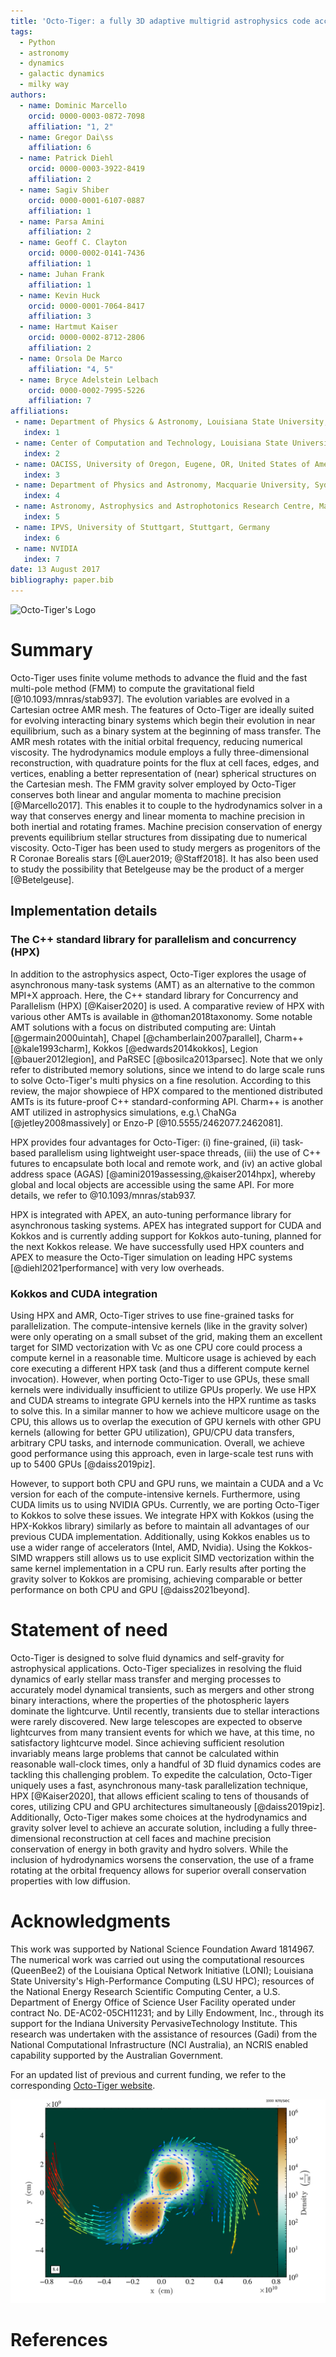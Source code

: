 ```yaml
---
title: 'Octo-Tiger: a fully 3D adaptive multigrid astrophysics code accelerated using the asynchronous many-task runtime HPX '
tags:
  - Python
  - astronomy
  - dynamics
  - galactic dynamics
  - milky way
authors:
  - name: Dominic Marcello
    orcid: 0000-0003-0872-7098
    affiliation: "1, 2" 
  - name: Gregor Dai\ss
    affiliation: 6
  - name: Patrick Diehl
    orcid: 0000-0003-3922-8419
    affiliation: 2
  - name: Sagiv Shiber
    orcid: 0000-0001-6107-0887
    affiliation: 1
  - name: Parsa Amini
    affiliation: 2
  - name: Geoff C. Clayton
    orcid: 0000-0002-0141-7436
    affiliation: 1
  - name: Juhan Frank
    affiliation: 1
  - name: Kevin Huck
    orcid: 0000-0001-7064-8417
    affiliation: 3
  - name: Hartmut Kaiser
    orcid: 0000-0002-8712-2806
    affiliation: 2
  - name: Orsola De Marco
    affiliation: "4, 5"
  - name: Bryce Adelstein Lelbach
    orcid: 0000-0002-7995-5226
    affiliation: 7
affiliations:
 - name: Department of Physics & Astronomy, Louisiana State University, Baton Rouge, LA, United States of America
   index: 1
 - name: Center of Computation and Technology, Louisiana State University, Baton Rouge, LA, United States of America
   index: 2
 - name: OACISS, University of Oregon, Eugene, OR, United States of America
   index: 3
 - name: Department of Physics and Astronomy, Macquarie University, Sydney, NSW 2109, Australia
   index: 4
 - name: Astronomy, Astrophysics and Astrophotonics Research Centre, Macquarie University, Sydney, NSW 2109, Australia
   index: 5
 - name: IPVS, University of Stuttgart, Stuttgart, Germany
   index: 6
 - name: NVIDIA
   index: 7
date: 13 August 2017
bibliography: paper.bib
---
```


![Octo-Tiger's Logo](https://stellar-group.org/wp-content/uploads/2020/11/octotigerlogoArtboard-github.png)

# Summary

Octo-Tiger uses finite volume methods to advance the fluid and the fast multi-pole method (FMM) to compute the gravitational field [@10.1093/mnras/stab937]. The evolution variables are evolved in a Cartesian octree AMR mesh.  The features of Octo-Tiger are ideally suited for evolving interacting binary systems which begin their evolution in near equilibrium, such as a binary system at the beginning of mass transfer. The AMR mesh rotates with the initial orbital frequency, reducing numerical viscosity. The hydrodynamics module employs a fully three-dimensional reconstruction, with quadrature points for the flux at cell faces, edges, and vertices, enabling a better representation of (near) spherical structures on the Cartesian mesh. The FMM gravity solver employed by Octo-Tiger conserves both linear and angular momenta to machine precision [@Marcello2017]. This enables it to couple to the hydrodynamics solver in a way that conserves energy and linear momenta to machine precision in both inertial and rotating frames. Machine precision conservation of energy prevents equilibrium stellar structures from dissipating due to numerical viscosity. Octo-Tiger has been used to study mergers as progenitors of the R Coronae Borealis stars [@Lauer2019; @Staff2018]. It has also been used to study the possibility that Betelgeuse may be the product of a merger [@Betelgeuse].

## Implementation details

### The C++ standard library for parallelism and concurrency (HPX)

In addition to the astrophysics aspect, Octo-Tiger explores the usage of asynchronous many-task systems (AMT) as an alternative to the common MPI+X approach. Here, the C++ standard library for Concurrency and Parallelism (HPX) [@Kaiser2020] is used. A comparative review of HPX with various other AMTs is available in @thoman2018taxonomy. Some notable AMT solutions with a focus on distributed computing are: Uintah [@germain2000uintah], Chapel [@chamberlain2007parallel], Charm++ [@kale1993charm], Kokkos [@edwards2014kokkos], Legion [@bauer2012legion], and PaRSEC [@bosilca2013parsec]. Note that we only refer to distributed memory solutions, since we intend to do large scale runs to solve Octo-Tiger's multi physics on a fine resolution. According to this review, the major showpiece of HPX compared to the mentioned distributed AMTs is its future-proof C++ standard-conforming API. Charm++ is another AMT utilized in astrophysics simulations, e.g.\ ChaNGa [@jetley2008massively] or Enzo-P [@10.5555/2462077.2462081].  

HPX provides four advantages for Octo-Tiger: (i) fine-grained, (ii) task-based parallelism using lightweight user-space threads, (iii) the use of C++ futures to encapsulate both local and remote work, and (iv) an active global address space (AGAS) [@amini2019assessing,@kaiser2014hpx], whereby global and local objects are accessible using the same API. For more details, we refer to @10.1093/mnras/stab937.

HPX is integrated with APEX, an auto-tuning performance library for asynchronous tasking systems.  APEX has integrated support for CUDA and Kokkos and is currently adding support for Kokkos auto-tuning, planned for the next Kokkos release.  We have successfully used HPX counters and APEX to measure the Octo-Tiger simulation on leading HPC systems [@diehl2021performance] with very low overheads.

### Kokkos and CUDA integration

Using HPX and AMR, Octo-Tiger strives to use fine-grained tasks for parallelization. The compute-intensive kernels (like in the gravity solver) were only operating on a small subset of the grid, making them an excellent target for SIMD vectorization with Vc as one CPU core could process a compute kernel in a reasonable time. Multicore usage is achieved by each core executing a different HPX task (and thus a different compute kernel invocation). However, when porting Octo-Tiger to use GPUs, these small kernels were individually insufficient to utilize GPUs properly. We use HPX and CUDA streams to integrate GPU kernels into the HPX runtime as tasks to solve this. In a similar manner to how we achieve multicore usage on the CPU, this allows us to overlap the execution of GPU kernels with other GPU kernels (allowing for better GPU utilization), GPU/CPU data transfers, arbitrary CPU tasks, and internode communication. 
Overall, we achieve good performance using this approach, even in large-scale test runs with up to 5400 GPUs [@daiss2019piz].

However, to support both CPU and GPU runs, we maintain a CUDA and a Vc version for each of the compute-intensive kernels. Furthermore, using CUDA limits us to using NVIDIA GPUs. Currently, we are porting Octo-Tiger to Kokkos to solve these issues. We integrate HPX with Kokkos (using the HPX-Kokkos library) similarly as before to maintain all advantages of our previous CUDA implementation. Additionally, using Kokkos enables us to use a wider range of accelerators (Intel, AMD, Nvidia). Using the Kokkos-SIMD wrappers still allows us to use explicit SIMD vectorization within the same kernel implementation in a CPU run. Early results after porting the gravity solver to Kokkos are promising, achieving comparable or better performance on both CPU and GPU [@daiss2021beyond].

# Statement of need

Octo-Tiger is designed to solve fluid dynamics and self-gravity for astrophysical applications. 
Octo-Tiger specializes in resolving  the fluid dynamics of early stellar mass transfer and merging processes to accurately model dynamical transients, such as mergers and other strong binary interactions, where the properties of the photospheric layers dominate the lightcurve. Until recently, transients due to stellar interactions were rarely discovered. New large telescopes are expected to observe lightcurves from many transient events for which we have, at this time, no satisfactory lightcurve model. 
Since achieving sufficient resolution invariably means large problems that cannot be calculated within reasonable wall-clock times, only a handful of 3D fluid dynamics codes are tackling this challenging problem. To expedite the calculation, Octo-Tiger uniquely uses a fast, asynchronous many-task parallelization technique, HPX [@Kaiser2020], that allows efficient scaling to tens of thousands of cores, utilizing CPU and GPU architectures simultaneously [@daiss2019piz]. Additionally, Octo-Tiger makes some choices at the hydrodynamics and gravity solver level to achieve an accurate solution, including a fully three-dimensional reconstruction at cell faces and machine precision conservation of energy in both gravity and hydro solvers. While the inclusion of hydrodynamics worsens the conservation, the use of a frame rotating at the orbital frequency allows for superior overall conservation properties with low diffusion.


# Acknowledgments

This work was supported by National Science Foundation Award 1814967. The numerical work was carried out using the computational resources (QueenBee2) of the Louisiana Optical Network Initiative (LONI); Louisiana State University's High-Performance Computing (LSU HPC); resources of the National Energy Research Scientific Computing Center, a U.S. Department of Energy Office of Science User Facility operated under contract No. DE-AC02-05CH11231; and by Lilly Endowment,  Inc., through its support for the Indiana University PervasiveTechnology Institute. This research was undertaken with the assistance of resources  (Gadi) from the  National  Computational  Infrastructure  (NCI  Australia), an NCRIS enabled capability supported by the Australian Government.

For an updated list of previous and current funding, we refer to the corresponding [Octo-Tiger website](https://github.com/STEllAR-GROUP/octotiger#funding).

![A double white dwarf merger of mass ratio 0.7 simulated by Octo-Tiger. The view is an equatorial slice with colors indicating density and arrows indicating velocities in the rotating frame. The system is viewed at a time of 8.4 orbits from the beginning of the simulation, as indicated in the lower-left corner. The merger occurs 1.4 orbits later. A full movie of this simulation is available on https://youtu.be/_acRg8ERy3w \label{fig:example}](joss_image.png)


# References

